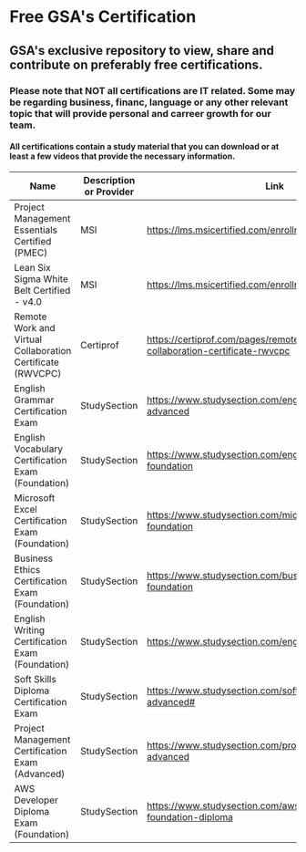 # Free GSA's Certification 

## GSA's exclusive repository to view, share and contribute on preferably free certifications.

### Please note that NOT all certifications are IT related. Some may be regarding business, financ, language or any other relevant topic that will provide personal and carreer growth for our team.

#### All certifications contain a study material that you can download or at least a few videos that provide the necessary information.

|Name|Description or Provider|Link|
|---|---|---|
|Project Management Essentials Certified (PMEC)|MSI|https://lms.msicertified.com/enrollments/65534478/details|
|Lean Six Sigma White Belt Certified - v4.0|MSI|https://lms.msicertified.com/enrollments/65534463/details|
|Remote Work and Virtual Collaboration Certificate (RWVCPC)|Certiprof|https://certiprof.com/pages/remote-work-and-virtual-collaboration-certificate-rwvcpc|
|English Grammar Certification Exam|StudySection|https://www.studysection.com/english-grammar-advanced|
|English Vocabulary Certification Exam (Foundation)|StudySection|https://www.studysection.com/english-vocabulary-foundation|
|Microsoft Excel Certification Exam (Foundation)|StudySection|https://www.studysection.com/microsoft-excel-foundation|
|Business Ethics Certification Exam (Foundation)|StudySection|https://www.studysection.com/business-ethics-foundation|
|English Writing Certification Exam (Foundation)|StudySection|https://www.studysection.com/english-writing-foundation|
|Soft Skills Diploma Certification Exam|StudySection|https://www.studysection.com/soft-skills-diploma-advanced#|
|Project Management Certification Exam (Advanced)|StudySection|https://www.studysection.com/project-management-advanced|
AWS Developer Diploma Exam (Foundation)|StudySection|https://www.studysection.com/aws-developer-foundation-diploma|
